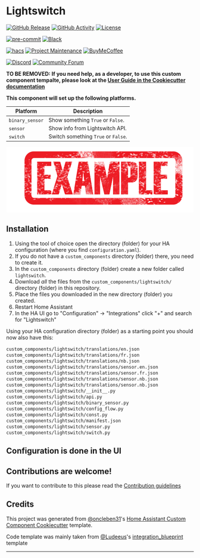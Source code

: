 # Lightswitch

[![GitHub Release][releases-shield]][releases]
[![GitHub Activity][commits-shield]][commits]
[![License][license-shield]](LICENSE)

[![pre-commit][pre-commit-shield]][pre-commit]
[![Black][black-shield]][black]

[![hacs][hacsbadge]][hacs]
[![Project Maintenance][maintenance-shield]][user_profile]
[![BuyMeCoffee][buymecoffeebadge]][buymecoffee]

[![Discord][discord-shield]][discord]
[![Community Forum][forum-shield]][forum]

**TO BE REMOVED: If you need help, as a developer, to use this custom component tempalte,
please look at the [User Guide in the Cookiecutter documentation](https://cookiecutter-homeassistant-custom-component.readthedocs.io/en/stable/quickstart.html)**

**This component will set up the following platforms.**

| Platform        | Description                                                               |
| --------------- | ------------------------------------------------------------------------- |
| `binary_sensor` | Show something `True` or `False`.                                         |
| `sensor`        | Show info from Lightswitch API. |
| `switch`        | Switch something `True` or `False`.                                       |

![example][exampleimg]

## Installation

1. Using the tool of choice open the directory (folder) for your HA configuration (where you find `configuration.yaml`).
2. If you do not have a `custom_components` directory (folder) there, you need to create it.
3. In the `custom_components` directory (folder) create a new folder called `lightswitch`.
4. Download _all_ the files from the `custom_components/lightswitch/` directory (folder) in this repository.
5. Place the files you downloaded in the new directory (folder) you created.
6. Restart Home Assistant
7. In the HA UI go to "Configuration" -> "Integrations" click "+" and search for "Lightswitch"

Using your HA configuration directory (folder) as a starting point you should now also have this:

```text
custom_components/lightswitch/translations/en.json
custom_components/lightswitch/translations/fr.json
custom_components/lightswitch/translations/nb.json
custom_components/lightswitch/translations/sensor.en.json
custom_components/lightswitch/translations/sensor.fr.json
custom_components/lightswitch/translations/sensor.nb.json
custom_components/lightswitch/translations/sensor.nb.json
custom_components/lightswitch/__init__.py
custom_components/lightswitch/api.py
custom_components/lightswitch/binary_sensor.py
custom_components/lightswitch/config_flow.py
custom_components/lightswitch/const.py
custom_components/lightswitch/manifest.json
custom_components/lightswitch/sensor.py
custom_components/lightswitch/switch.py
```

## Configuration is done in the UI

<!---->

## Contributions are welcome!

If you want to contribute to this please read the [Contribution guidelines](CONTRIBUTING.md)

## Credits

This project was generated from [@oncleben31](https://github.com/oncleben31)'s [Home Assistant Custom Component Cookiecutter](https://github.com/oncleben31/cookiecutter-homeassistant-custom-component) template.

Code template was mainly taken from [@Ludeeus](https://github.com/ludeeus)'s [integration_blueprint][integration_blueprint] template

---

[integration_blueprint]: https://github.com/custom-components/integration_blueprint
[black]: https://github.com/psf/black
[black-shield]: https://img.shields.io/badge/code%20style-black-000000.svg?style=for-the-badge
[buymecoffee]: https://www.buymeacoffee.com/crodriguezanton
[buymecoffeebadge]: https://img.shields.io/badge/buy%20me%20a%20coffee-donate-yellow.svg?style=for-the-badge
[commits-shield]: https://img.shields.io/github/commit-activity/y/crodriguezanton/lightswitch.svg?style=for-the-badge
[commits]: https://github.com/crodriguezanton/lightswitch/commits/main
[hacs]: https://hacs.xyz
[hacsbadge]: https://img.shields.io/badge/HACS-Custom-orange.svg?style=for-the-badge
[discord]: https://discord.gg/Qa5fW2R
[discord-shield]: https://img.shields.io/discord/330944238910963714.svg?style=for-the-badge
[exampleimg]: example.png
[forum-shield]: https://img.shields.io/badge/community-forum-brightgreen.svg?style=for-the-badge
[forum]: https://community.home-assistant.io/
[license-shield]: https://img.shields.io/github/license/crodriguezanton/lightswitch.svg?style=for-the-badge
[maintenance-shield]: https://img.shields.io/badge/maintainer-%40crodriguezanton-blue.svg?style=for-the-badge
[pre-commit]: https://github.com/pre-commit/pre-commit
[pre-commit-shield]: https://img.shields.io/badge/pre--commit-enabled-brightgreen?style=for-the-badge
[releases-shield]: https://img.shields.io/github/release/crodriguezanton/lightswitch.svg?style=for-the-badge
[releases]: https://github.com/crodriguezanton/lightswitch/releases
[user_profile]: https://github.com/crodriguezanton
